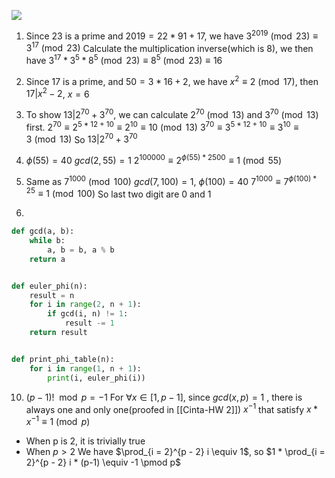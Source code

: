 ![](https://img.ynchen.me/2022/10/fd35f759d7fa5fce50de074918633e1e.webp)

1. Since 23 is a prime and $2019 = 22 * 91 + 17$, we have $3^{2019} \pmod {23} \equiv 3^{17} \pmod {23}$ 
Calculate the multiplication inverse(which is 8), we then have $3^{17} *3^{5} *8^{5} \pmod {23} \equiv 8^{5} \pmod {23} \equiv 16$

2. Since 17 is a prime, and $50 = 3 * 16 + 2$, we have $x^{2} \equiv 2 \pmod {17}$, then $17 | x^{2} - 2$, $x = 6$

5. To show $13 | 2^{70} + 3^{70}$, we can calculate $2^{70} \pmod {13}$ and $3^{70} \pmod {13}$ first.
$2^{70} \equiv 2^{5 * 12 + 10} \equiv 2^{10} \equiv 10 \pmod {13}$
$3^{70} \equiv 3^{5 * 12 + 10} \equiv 3^{10} \equiv 3 \pmod {13}$
So $13 | 2^{70} + 3^{70}$

6. $\phi(55) = 40$
$gcd(2, 55) = 1$
$2^{100000} \equiv 2^{\phi(55) * 2500} \equiv 1 \pmod {55}$

8. Same as $7^{1000} \pmod {100}$
$gcd(7, 100) = 1$,
$\phi(100) = 40$
$7^{1000} \equiv 7^{\phi(100) * 25} \equiv 1 \pmod {100}$
So last two digit are 0 and 1

9. 
```python
def gcd(a, b):
    while b:
        a, b = b, a % b
    return a


def euler_phi(n):
    result = n
    for i in range(2, n + 1):
        if gcd(i, n) != 1:
            result -= 1
    return result


def print_phi_table(n):
    for i in range(1, n + 1):
        print(i, euler_phi(i))
```

10. $(p - 1)! \mod p = -1$
For $\forall x \in [1, p-1]$, since $gcd(x, p) = 1$ , there is always one and only one(proofed in [[Cinta-HW 2]]) $x^{-1}$ that satisfy $x * x^{-1} \equiv 1 \pmod p$
- When p is 2, it is trivially true
- When $p > 2$
We have $\prod_{i = 2}^{p - 2} i \equiv 1$, so
$1 * \prod_{i = 2}^{p - 2} i * (p-1) \equiv -1 \pmod p$

